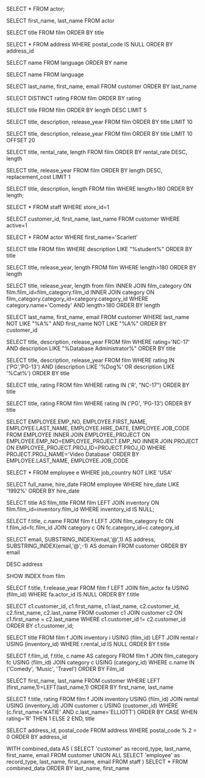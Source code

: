 SELECT * FROM actor;

SELECT first_name, last_name FROM actor

SELECT title FROM film ORDER BY title

SELECT * FROM address WHERE postal_code IS NULL ORDER BY address_id

SELECT name FROM language ORDER BY name

SELECT name FROM language

SELECT last_name, first_name, email FROM customer ORDER BY last_name

SELECT DISTINCT rating FROM film ORDER BY rating

SELECT title FROM film ORDER BY length DESC LIMIT 5

SELECT title, description, release_year FROM film ORDER BY title LIMIT 10

SELECT title, description, release_year FROM film ORDER BY title LIMIT 10 OFFSET 20

SELECT title, rental_rate, length FROM film ORDER BY rental_rate DESC, length 

SELECT title, release_year FROM film ORDER BY length DESC, replacement_cost LIMIT 1

SELECT title, description, length FROM film WHERE length>180 ORDER BY length;

SELECT * FROM staff WHERE store_id=1

SELECT customer_id, first_name, last_name FROM customer WHERE active=1

SELECT * FROM actor WHERE first_name='Scarlett'

SELECT title FROM film WHERE description LIKE "%student%" ORDER BY title

SELECT title, release_year, length FROM film WHERE length>180 ORDER BY length

SELECT title, release_year, length from film INNER JOIN film_category ON film.film_id=film_category.film_id INNER JOIN category ON film_category.category_id=category.category_id WHERE category.name='Comedy' AND length>180 ORDER BY length

SELECT last_name, first_name, email FROM customer WHERE last_name NOT LIKE "%A%" AND first_name NOT LIKE "%A%" ORDER BY customer_id

SELECT title, description, release_year FROM film WHERE rating='NC-17' AND description LIKE "%Database Administrator%" ORDER BY title

SELECT title, description, release_year FROM film WHERE rating IN ('PG','PG-13') AND (description LIKE '%Dog%' OR description LIKE '%Cat%') ORDER BY title

SELECT title, rating FROM film WHERE rating IN ('R', "NC-17") ORDER BY title

SELECT title, rating FROM film WHERE rating IN ('PG', 'PG-13') ORDER BY title

SELECT EMPLOYEE.EMP_NO, EMPLOYEE.FIRST_NAME, EMPLOYEE.LAST_NAME, EMPLOYEE.HIRE_DATE, EMPLOYEE.JOB_CODE FROM EMPLOYEE INNER JOIN EMPLOYEE_PROJECT ON EMPLOYEE.EMP_NO=EMPLOYEE_PROJECT.EMP_NO INNER JOIN PROJECT ON EMPLOYEE_PROJECT.PROJ_ID=PROJECT.PROJ_ID WHERE PROJECT.PROJ_NAME='Video Database' ORDER BY EMPLOYEE.LAST_NAME, EMPLOYEE.JOB_CODE

SELECT * FROM employee e WHERE job_country NOT LIKE 'USA'

SELECT full_name, hire_date FROM employee WHERE hire_date LIKE '1992%' ORDER BY hire_date

SELECT title AS film_title FROM film LEFT JOIN inventory ON film.film_id=inventory.film_id WHERE inventory_id IS NULL;

SELECT f.title, c.name FROM film f LEFT JOIN film_category fc ON f.film_id=fc.film_id JOIN category c ON fc.category_id=c.category_id

SELECT email, SUBSTRING_INDEX(email,'@',1) AS address, SUBSTRING_INDEX(email,'@',-1) AS domain FROM customer ORDER BY email

DESC address

SHOW INDEX from film

SELECT f.title, f.release_year FROM film f LEFT JOIN film_actor fa USING (film_id) WHERE fa.actor_id IS NULL ORDER BY f.title

SELECT 
  c1.customer_id, c1.first_name, c1.last_name,
  c2.customer_id, c2.first_name, c2.last_name 
FROM customer c1
JOIN customer c2 ON c1.first_name = c2.last_name
WHERE c1.customer_id != c2.customer_id
ORDER BY c1.customer_id;

SELECT title FROM film f JOIN inventory i USING (film_id)
LEFT JOIN rental r USING (inventory_id)
    WHERE r.rental_id IS NULL 
    ORDER BY f.title

SELECT f.film_id, f.title, c.name AS category FROM film f
JOIN film_category fc USING (film_id)
JOIN category c USING (category_id)
WHERE c.name IN ('Comedy', 'Music', 'Travel')
ORDER BY Film_id

SELECT first_name, last_name FROM customer
WHERE LEFT (first_name,1)=LEFT(last_name,1)
ORDER BY first_name, last_name

SELECT f.title, rating FROM film f 
JOIN inventory USING (film_id)
JOIN rental USING (inventory_id)
JOIN customer c USING (customer_id)
WHERE (c.first_name='KATIE' AND c.last_name='ELLIOTT')
ORDER BY CASE WHEN rating='R' THEN 1 ELSE 2 END, title


SELECT address_id, postal_code FROM address WHERE postal_code % 2 = 0 ORDER BY address_id

WITH combined_data AS (
SELECT 'customer' as record_type, last_name, first_name, email FROM customer
UNION ALL
SELECT 'employee' as record_type, last_name, first_name, email FROM staff )
SELECT * FROM combined_data
ORDER BY last_name, first_name
